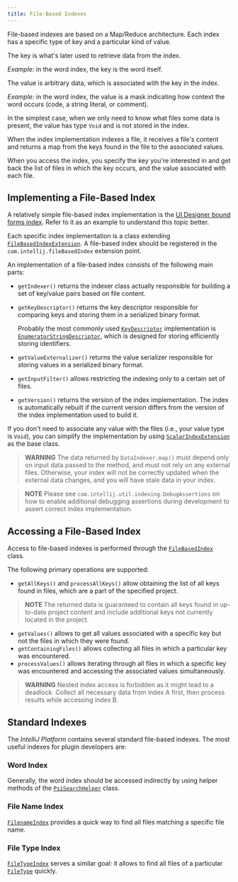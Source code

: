 ```yaml
---
title: File-Based Indexes
---
```

<!-- Copyright 2000-2020 JetBrains s.r.o. and other contributors. Use of this source code is governed by the Apache 2.0 license that can be found in the LICENSE file. -->

File-based indexes are based on a Map/Reduce architecture.
Each index has a specific type of key and a particular kind of value.

The key is what's later used to retrieve data from the index.

*Example:* in the word index, the key is the word itself.

The value is arbitrary data, which is associated with the key in the index.

*Example:* in the word index, the value is a mask indicating how context the word occurs (code, a string literal, or comment).

In the simplest case, when we only need to know what files some data is present, the value has type `Void` and is not stored in the index.

When the index implementation indexes a file, it receives a file's content and returns a map from the keys found in the file to the associated values.

When you access the index, you specify the key you're interested in and get back the list of files in which the key occurs, and the value associated with each file.

## Implementing a File-Based Index

A relatively simple file-based index implementation is the [UI Designer bound forms index](upsource:///plugins/ui-designer/src/com/intellij/uiDesigner/binding/FormClassIndex.java).
Refer to it as an example to understand this topic better.

Each specific index implementation is a class extending [`FileBasedIndexExtension`](upsource:///platform/indexing-api/src/com/intellij/util/indexing/FileBasedIndexExtension.java).
A file-based index should be registered in the `com.intellij.fileBasedIndex` extension point.

An implementation of a file-based index consists of the following main parts:

* `getIndexer()` returns the indexer class actually responsible for building a set of key/value pairs based on file content.
* `getKeyDescriptor()` returns the key descriptor responsible for comparing keys and storing them in a serialized binary format.

   Probably the most commonly used [`KeyDescriptor`](upsource:///platform/util/src/com/intellij/util/io/KeyDescriptor.java) implementation is [`EnumeratorStringDescriptor`](upsource:///platform/util/src/com/intellij/util/io/EnumeratorStringDescriptor.java), which is designed for storing efficiently storing identifiers.
* `getValueExternalizer()` returns the value serializer responsible for storing values in a serialized binary format.
* `getInputFilter()` allows restricting the indexing only to a certain set of files.
* `getVersion()` returns the version of the index implementation.
  The index is automatically rebuilt if the current version differs from the version of the index implementation used to build it.

If you don't need to associate any value with the files (i.e., your value type is `Void`), you can simplify the implementation by using [`ScalarIndexExtension`](upsource:///platform/indexing-api/src/com/intellij/util/indexing/ScalarIndexExtension.java) as the base class.

> **WARNING** The data returned by `DataIndexer.map()` must depend only on input data passed to the method, and must not rely on any external files.
> Otherwise, your index will not be correctly updated when the external data changes, and you will have stale data in your index.

> **NOTE** Please see `com.intellij.util.indexing.DebugAssertions` on how to enable additional debugging assertions during development to assert correct index implementation.

## Accessing a File-Based Index

Access to file-based indexes is performed through the [`FileBasedIndex`](upsource:///platform/indexing-api/src/com/intellij/util/indexing/FileBasedIndex.java) class.

The following primary operations are supported:

* `getAllKeys()` and `processAllKeys()` allow obtaining the list of all keys found in files, which are a part of the specified project.

> **NOTE** The returned data is guaranteed to contain all keys found in up-to-date project content and include additional keys not currently located in the project.

* `getValues()` allows to get all values associated with a specific key but not the files in which they were found.
* `getContainingFiles()` allows collecting all files in which a particular key was encountered.
* `processValues()` allows iterating through all files in which a specific key was encountered and accessing the associated values simultaneously.

> **WARNING** Nested index access is forbidden as it might lead to a deadlock.
> Collect all necessary data from index A first, then process results while accessing index B.

## Standard Indexes

The *IntelliJ Platform* contains several standard file-based indexes.
The most useful indexes for plugin developers are:

### Word Index

Generally, the word index should be accessed indirectly by using helper methods of the [`PsiSearchHelper`](upsource:///platform/indexing-api/src/com/intellij/psi/search/PsiSearchHelper.java) class.

### File Name Index
[`FilenameIndex`](upsource:///platform/indexing-api/src/com/intellij/psi/search/FilenameIndex.java) provides a quick way to find all files matching a specific file name.

### File Type Index
[`FileTypeIndex`](upsource:///platform/indexing-api/src/com/intellij/psi/search/FileTypeIndex.java) serves a similar goal: it allows to find all files of a particular [`FileType`](upsource:///platform/core-api/src/com/intellij/openapi/fileTypes/FileType.java) quickly.
